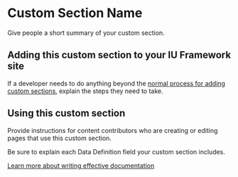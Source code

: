 # Custom Section Name

Give people a short summary of your custom section.

## Adding this custom section to your IU Framework site

If a developer needs to do anything beyond the [normal process for adding custom sections](https://developers.iu.edu/resources/iu-framework/adding-custom-sections/), explain the steps they need to take.

## Using this custom section

Provide instructions for content contributors who are creating or editing pages that use this custom section.

Be sure to explain each Data Definition field your custom section includes.

[Learn more about writing effective documentation](https://ux.iu.edu/writings/writing-effective-documentation/)